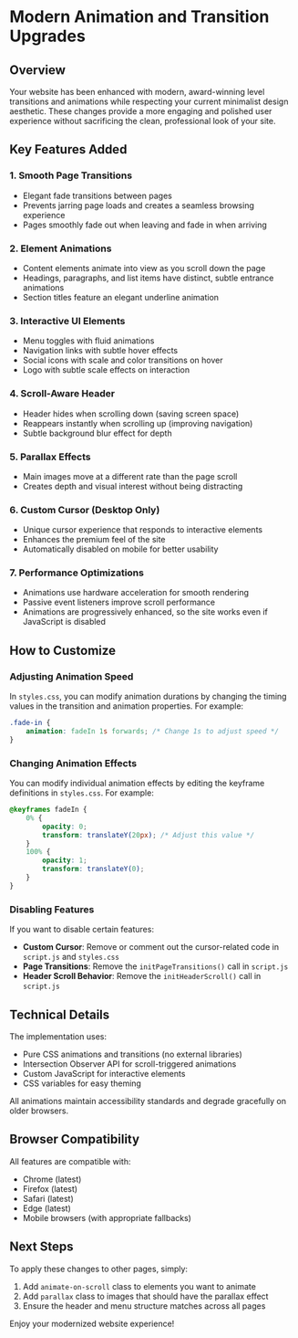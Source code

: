 # Modern Animation and Transition Upgrades

## Overview
Your website has been enhanced with modern, award-winning level transitions and animations while respecting your current minimalist design aesthetic. These changes provide a more engaging and polished user experience without sacrificing the clean, professional look of your site.

## Key Features Added

### 1. Smooth Page Transitions
- Elegant fade transitions between pages
- Prevents jarring page loads and creates a seamless browsing experience
- Pages smoothly fade out when leaving and fade in when arriving

### 2. Element Animations
- Content elements animate into view as you scroll down the page
- Headings, paragraphs, and list items have distinct, subtle entrance animations
- Section titles feature an elegant underline animation

### 3. Interactive UI Elements
- Menu toggles with fluid animations
- Navigation links with subtle hover effects
- Social icons with scale and color transitions on hover
- Logo with subtle scale effects on interaction

### 4. Scroll-Aware Header
- Header hides when scrolling down (saving screen space)
- Reappears instantly when scrolling up (improving navigation)
- Subtle background blur effect for depth

### 5. Parallax Effects
- Main images move at a different rate than the page scroll
- Creates depth and visual interest without being distracting

### 6. Custom Cursor (Desktop Only)
- Unique cursor experience that responds to interactive elements
- Enhances the premium feel of the site
- Automatically disabled on mobile for better usability

### 7. Performance Optimizations
- Animations use hardware acceleration for smooth rendering
- Passive event listeners improve scroll performance
- Animations are progressively enhanced, so the site works even if JavaScript is disabled

## How to Customize

### Adjusting Animation Speed
In `styles.css`, you can modify animation durations by changing the timing values in the transition and animation properties. For example:
```css
.fade-in {
    animation: fadeIn 1s forwards; /* Change 1s to adjust speed */
}
```

### Changing Animation Effects
You can modify individual animation effects by editing the keyframe definitions in `styles.css`. For example:
```css
@keyframes fadeIn {
    0% {
        opacity: 0;
        transform: translateY(20px); /* Adjust this value */
    }
    100% {
        opacity: 1;
        transform: translateY(0);
    }
}
```

### Disabling Features
If you want to disable certain features:

- **Custom Cursor**: Remove or comment out the cursor-related code in `script.js` and `styles.css`
- **Page Transitions**: Remove the `initPageTransitions()` call in `script.js`
- **Header Scroll Behavior**: Remove the `initHeaderScroll()` call in `script.js`

## Technical Details

The implementation uses:
- Pure CSS animations and transitions (no external libraries)
- Intersection Observer API for scroll-triggered animations
- Custom JavaScript for interactive elements
- CSS variables for easy theming

All animations maintain accessibility standards and degrade gracefully on older browsers.

## Browser Compatibility
All features are compatible with:
- Chrome (latest)
- Firefox (latest)
- Safari (latest)
- Edge (latest)
- Mobile browsers (with appropriate fallbacks)

## Next Steps

To apply these changes to other pages, simply:
1. Add `animate-on-scroll` class to elements you want to animate
2. Add `parallax` class to images that should have the parallax effect
3. Ensure the header and menu structure matches across all pages

Enjoy your modernized website experience! 